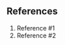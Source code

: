 ## References

<!-- 
todo: find a way to render list on one big line
--->

1. Reference #1
2. Reference #2
